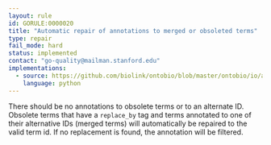 ```yaml
---
layout: rule
id: GORULE:0000020
title: "Automatic repair of annotations to merged or obsoleted terms"
type: repair
fail_mode: hard
status: implemented
contact: "go-quality@mailman.stanford.edu"
implementations:
  - source: https://github.com/biolink/ontobio/blob/master/ontobio/io/assocparser.py#L470:L492
    language: python
---
```

There should be no annotations to obsolete terms or to an alternate ID. Obsolete terms that have a `replace_by` tag and
terms annotated to one of their alternative IDs (merged terms) will automatically be repaired to the valid term id.
If no replacement is found, the annotation will be filtered.
